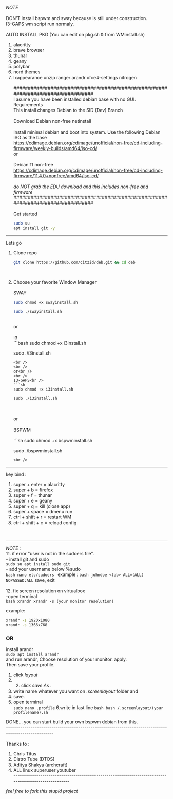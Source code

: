 _NOTE_<br />
<br />
DON'T install bspwm and sway because is still under construction.<br />
I3-GAPS wm script run normaly.<br />
<br />
AUTO INSTALL PKG (You can edit on pkg.sh & from WMinstall.sh)<br />

1. alacritty<br />
2. brave browser<br />
3. thunar<br />
4. geany<br />
5. polybar<br />
6. nord themes<br />
7. lxappearance unzip ranger arandr xfce4-settings nitrogen<br />
   <br />
   ##################################################################################<br />
   I asume you have been installed debian base with no GUI.<br />
   Requirements<br />
   This install changes Debian to the SID (Dev) Branch<br />
   <br />
   Download Debian non-free netinstall<br />
   <br />
   Install minimal debian and boot into system. Use the following Debian ISO as the base<br />
   https://cdimage.debian.org/cdimage/unofficial/non-free/cd-including-firmware/weekly-builds/amd64/iso-cd/
   <br />
   or<br />
   <br />
   Debian 11 non-free <br />
   https://cdimage.debian.org/cdimage/unofficial/non-free/cd-including-firmware/11.4.0+nonfree/amd64/iso-cd/ <br />
   <br />
   _do NOT grab the EDU download and this includes non-free and firmware_ <br />
   ##################################################################################<br />
   <br />
   Get started<br />
   ```bash
   sudo su
   apt install git -y
   ```
---------------------------------------------------------------------------------------------------------------------------------------------------------
Lets go <br />

1. Clone repo <br />
   ```bash
   git clone https://github.com/citzid/deb.git && cd deb
   ```
   <br />
2. Choose your favorite Window Manager<br />
   <br />
   SWAY<br />
      ```bash
      sudo chmod +x swayinstall.sh
      
      sudo ./swayinstall.sh
      ```
   <br />
   or<br />
   <br />  
   I3 <br />
      ```bash
      sudo chmod +x i3install.sh
      
      sudo ./i3install.sh
      ```
   <br />
   <br />
   or<br />
   <br />
   I3-GAPS<br />
      ```sh
      sudo chmod +x i3install.sh
      
      sudo ./i3install.sh
      ```
   <br />
   <br />
   or<br />
   <br />
   BSPWM<br />
   <br />
      ```sh
      sudo chmod +x bspwminstall.sh
      
      sudo ./bspwminstall.sh
      ```
   <br />
   
---------------------------------------------------------------------------------------------------------------------------------------------------------
key bind : <br />  
1. super + enter = alacritty <br />
2. super + b = firefox <br />
3. super + f = thunar <br />
4. super + e = geany <br />
5. super + q = kill (close app) <br />
6. super + space = dmenu run <br />
7. ctrl + shift + r = restart WM <br />
8. ctrl + shift + c = reload config<br /><br /><br />
---------------------------------------------------------------------------------------------------------------------------------------------------------
_NOTE :_ <br />
11. if error "user is not in the sudoers file". <br />
    - install git and sudo<br />
      ```
      sudo su
      apt install sudo git
      ```
      <br /> - add your username below %sudo <br />
      ```bash
      nano etc/sudoers
      ```
      example : ```bash johndoe <tab> ALL=(ALL) NOPASSWD:ALL```
      save, exit  
      <br />
12. fix screen resolution on virtualbox <br />
      -open terminal
      <br />
      ```bash
      xrandr
      xrandr -s (your monitor resolution)
      ```
      <br />

example:<br />
```bash
xrandr -s 1920x1080
xrandr -s 1366x768
```
### OR

install arandr<br />
```sudo apt install arandr```
<br />
and run arandr, Choose resolution of your monitor. apply.<br />
Then save your profile. <br /> 
1. click _layout_<br /> 
2. 2. click _save As_ . 
3. write name whatever you want on _.screenlayout_ folder and 
4. save. <br />  
5. open terminal <br />
```sudo nano .profile```
6.write in last line
```bash bash /.screenlayout/(your profilename).sh```

DONE... you can start build your own bspwm debian from this.<br />
-----------------------------------------------------------------------------------------------------<br />
<br />
Thanks to :<br />

1. Chris Titus<br />
2. Distro Tube (DTOS)<br />
3. Aditya Shakya (archcraft)<br />
4. ALL linux superuser youtuber<br />
   -----------------------------------------------------------------------------------------------------<br />

_*feel free to fork this stupid project*_
